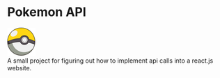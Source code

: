 # Pokemon API
![](yellow_pokeball_icon.png)  
A small project for figuring out how to implement api calls into a react.js website.